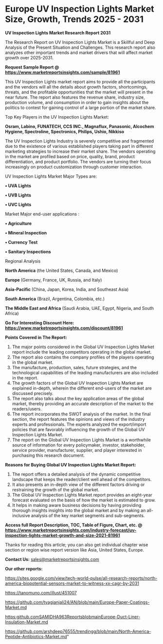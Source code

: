  # Europe UV Inspection Lights Market Size, Growth, Trends 2025 - 2031

<strong>UV Inspection Lights Market Research Report 2031</strong>

The Research Report on UV Inspection Lights Market is a Skillful and Deep Analysis of the Present Situation and Challenges. This research report also analyzes other important trends and market drivers that will affect market growth over 2025-2031.

<strong>Request Sample Report @ <a href=https://www.marketreportsinsights.com/sample/81961>https://www.marketreportsinsights.com/sample/81961</a></strong>

This UV Inspection Lights market report aims to provide all the participants and the vendors will all the details about growth factors, shortcomings, threats, and the profitable opportunities that the market will present in the near future. The report also features the revenue share, industry size, production volume, and consumption in order to gain insights about the politics to contest for gaining control of a large portion of the market share.

Top Key Players in the UV Inspection Lights Market:

<strong>Osram, Labino, FUNATECH, CCS INC., Magnaflux, Panasonic, Alcochem Hygiene, Spectroline, Spectronics, Philips, Ushio, Nikkiso</strong>

The UV Inspection Lights Industry is severely competitive and fragmented due to the existence of various established players taking part in different marketing strategies to increase their market share. The vendors operating in the market are profiled based on price, quality, brand, product differentiation, and product portfolio. The vendors are turning their focus increasingly on product customization through customer interaction.

UV Inspection Lights Market Major Types are:

<strong>• UVA Lights

• UVB Lights

• UVC Lights</strong>

Market Major end-user applications :

<strong>• Agriculture

• Mineral Inspection

• Currency Test

• Sanitary Inspections</strong>

Regional Analysis

</u><strong><b>North America</b></strong> (the United States, Canada, and Mexico)

<strong><b>Europe </b></strong>(Germany, France, UK, Russia, and Italy)

<strong><b>Asia-Pacific</b></strong> (China, Japan, Korea, India, and Southeast Asia)

<strong><b>South America</b></strong> (Brazil, Argentina, Colombia, etc.)

<strong><b>The Middle East and Africa</b></strong> (Saudi Arabia, UAE, Egypt, Nigeria, and South Africa)

<strong>Go For Interesting Discount Here: <a href=https://www.marketreportsinsights.com/discount/81961>https://www.marketreportsinsights.com/discount/81961</a></strong>

<strong>Points Covered in The Report:</strong>
<ol>
  <li>The major points considered in the Global UV Inspection Lights Market report include the leading competitors operating in the global market.</li>
  <li>The report also contains the company profiles of the players operating in the global market.</li>
  <li>The manufacture, production, sales, future strategies, and the technological capabilities of the leading manufacturers are also included in the report.</li>
  <li>The growth factors of the Global UV Inspection Lights Market are explained in-depth, wherein the different end-users of the market are discussed precisely.</li>
  <li>The report also talks about the key application areas of the global market, thereby providing an accurate description of the market to the readers/users.</li>
  <li>The report incorporates the SWOT analysis of the market. In the final section, the report features the opinions and views of the industry experts and professionals. The experts analyzed the export/import policies that are favorably influencing the growth of the Global UV Inspection Lights Market.</li>
  <li>The report on the Global UV Inspection Lights Market is a worthwhile source of information for every policymaker, investor, stakeholder, service provider, manufacturer, supplier, and player interested in purchasing this research document.</li>
</ol>
<strong>Reasons for Buying Global UV Inspection Lights Market Report:</strong>

<ol>
  <li>The report offers a detailed analysis of the dynamic competitive landscape that keeps the reader/client well ahead of the competitors.</li>
  <li>It also presents an in-depth view of the different factors driving or restraining the growth of the global market.</li>
  <li>The Global UV Inspection Lights Market report provides an eight-year forecast evaluated on the basis of how the market is estimated to grow.</li>
  <li>It helps in making aware business decisions by having providing thorough insights insights into the global market and by making an all-inclusive analysis of the key market segments and sub-segments.</li>
</ol>
<strong>Access full Report Description, TOC, Table of Figure, Chart, etc. @ <a href=https://www.marketreportsinsights.com/industry-forecast/uv-inspection-lights-market-growth-and-size-2021-81961>https://www.marketreportsinsights.com/industry-forecast/uv-inspection-lights-market-growth-and-size-2021-81961</a></strong>


Thanks for reading this article; you can also get individual chapter wise section or region wise report version like Asia, United States, Europe.

<strong>Contact Us:</strong>
sales@marketreportsinsights.com

<strong>Our other reports:</strong>

<a href=https://sites.google.com/view/tech-world-pulse/all-research-reports/north-america-biopotential-sensors-market-to-witness-xx-cagr-by-2031>https://sites.google.com/view/tech-world-pulse/all-research-reports/north-america-biopotential-sensors-market-to-witness-xx-cagr-by-2031</a>

<a href=https://tanomuno.com/illust/451007>https://tanomuno.com/illust/451007</a>

<a href=https://github.com/tyagianjali24/AN/blob/main/Europe-Paper-Coatings-Market.md>https://github.com/tyagianjali24/AN/blob/main/Europe-Paper-Coatings-Market.md</a>

<a href=https:github.comSAMIDHA963ReportsblobmainEurope-Duct-Liner-Insulation-Market.md>https:github.comSAMIDHA963ReportsblobmainEurope-Duct-Liner-Insulation-Market.md</a>

<a href=https://github.com/arshdeep76555/trendingg/blob/main/North-America-Peptide-Antibiotics-Market.md>https://github.com/arshdeep76555/trendingg/blob/main/North-America-Peptide-Antibiotics-Market.md</a>"
